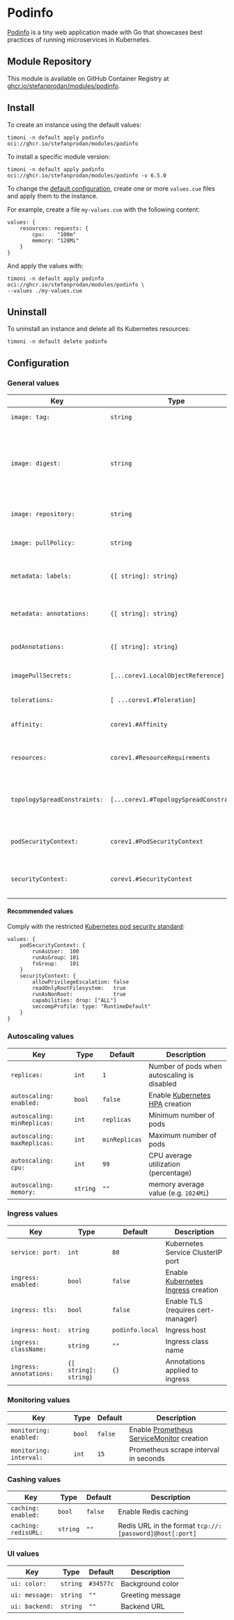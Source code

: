 # Podinfo

[Podinfo](https://github.com/stefanprodan/podinfo) is a tiny web application
made with Go that showcases best practices of running microservices in Kubernetes.

## Module Repository

This module is available on GitHub Container Registry at
[ghcr.io/stefanprodan/modules/podinfo](https://github.com/stefanprodan/podinfo/pkgs/container/modules%2Fpodinfo).

## Install

To create an instance using the default values:

```shell
timoni -n default apply podinfo oci://ghcr.io/stefanprodan/modules/podinfo
```

To install a specific module version:

```shell
timoni -n default apply podinfo oci://ghcr.io/stefanprodan/modules/podinfo -v 6.5.0
```

To change the [default configuration](#configuration),
create one or more `values.cue` files and apply them to the instance.

For example, create a file `my-values.cue` with the following content:

```cue
values: {
	resources: requests: {
		cpu:    "100m"
		memory: "128Mi"
	}
}
```

And apply the values with:

```shell
timoni -n default apply podinfo oci://ghcr.io/stefanprodan/modules/podinfo \
--values ./my-values.cue
```

## Uninstall

To uninstall an instance and delete all its Kubernetes resources:

```shell
timoni -n default delete podinfo
```

## Configuration

### General values

| Key                          | Type                                    | Default                        | Description                                                                                                                                  |
|------------------------------|-----------------------------------------|--------------------------------|----------------------------------------------------------------------------------------------------------------------------------------------|
| `image: tag:`                | `string`                                | `<latest version>`             | Container image tag                                                                                                                          |
| `image: digest:`             | `string`                                | `""`                           | Container image digest, takes precedence over `tag` when specified                                                                           |
| `image: repository:`         | `string`                                | `ghcr.io/stefanprodan/podinfo` | Container image repository                                                                                                                   |
| `image: pullPolicy:`         | `string`                                | `IfNotPresent`                 | [Kubernetes image pull policy](https://kubernetes.io/docs/concepts/containers/images/#image-pull-policy)                                     |
| `metadata: labels:`          | `{[ string]: string}`                   | `{}`                           | Common labels for all resources                                                                                                              |
| `metadata: annotations:`     | `{[ string]: string}`                   | `{}`                           | Common annotations for all resources                                                                                                         |
| `podAnnotations:`            | `{[ string]: string}`                   | `{}`                           | Annotations applied to pods                                                                                                                  |
| `imagePullSecrets:`          | `[...corev1.LocalObjectReference]`      | `[]`                           | [Kubernetes image pull secrets](https://kubernetes.io/docs/concepts/containers/images/#specifying-imagepullsecrets-on-a-pod)                 |
| `tolerations:`               | `[ ...corev1.#Toleration]`              | `[]`                           | [Kubernetes toleration](https://kubernetes.io/docs/concepts/scheduling-eviction/taint-and-toleration)                                        |
| `affinity:`                  | `corev1.#Affinity`                      | `{}`                           | [Kubernetes affinity and anti-affinity](https://kubernetes.io/docs/concepts/scheduling-eviction/assign-pod-node/#affinity-and-anti-affinity) |
| `resources:`                 | `corev1.#ResourceRequirements`          | `{}`                           | [Kubernetes resource requests and limits](https://kubernetes.io/docs/concepts/configuration/manage-resources-containers)                     |
| `topologySpreadConstraints:` | `[...corev1.#TopologySpreadConstraint]` | `[]`                           | [Kubernetes pod topology spread constraints](https://kubernetes.io/docs/concepts/scheduling-eviction/topology-spread-constraints)            |
| `podSecurityContext:`        | `corev1.#PodSecurityContext`            | `{}`                           | [Kubernetes pod security context](https://kubernetes.io/docs/tasks/configure-pod-container/security-context)                                 |
| `securityContext:`           | `corev1.#SecurityContext`               | `{}`                           | [Kubernetes container security context](https://kubernetes.io/docs/tasks/configure-pod-container/security-context)                           |

#### Recommended values

Comply with the
restricted [Kubernetes pod security standard](https://kubernetes.io/docs/concepts/security/pod-security-standards/):

```cue
values: {
	podSecurityContext: {
		runAsUser:  100
		runAsGroup: 101
		fsGroup:    101
	}
	securityContext: {
		allowPrivilegeEscalation: false
		readOnlyRootFilesystem:   true
		runAsNonRoot:             true
		capabilities: drop: ["ALL"]
		seccompProfile: type: "RuntimeDefault"
	}
}
```

### Autoscaling values

| Key                         | Type     | Default       | Description                                                                                                  |
|-----------------------------|----------|---------------|--------------------------------------------------------------------------------------------------------------|
| `replicas:`                 | `int`    | `1`           | Number of pods when autoscaling is disabled                                                                  |
| `autoscaling: enabled:`     | `bool`   | `false`       | Enable [Kubernetes HPA](https://kubernetes.io/docs/tasks/run-application/horizontal-pod-autoscale/) creation |
| `autoscaling: minReplicas:` | `int`    | `replicas`    | Minimum number of pods                                                                                       |
| `autoscaling: maxReplicas:` | `int`    | `minReplicas` | Maximum number of pods                                                                                       |
| `autoscaling: cpu:`         | `int`    | `99`          | CPU average utilization (percentage)                                                                         |
| `autoscaling: memory:`      | `string` | `""`          | memory average value (e.g. `1024Mi`)                                                                         |

### Ingress values

| Key                     | Type                  | Default         | Description                                                                                            |
|-------------------------|-----------------------|-----------------|--------------------------------------------------------------------------------------------------------|
| `service: port:`        | `int`                 | `80`            | Kubernetes Service ClusterIP port                                                                      |
| `ingress: enabled:`     | `bool`                | `false`         | Enable [Kubernetes Ingress](https://kubernetes.io/docs/concepts/services-networking/ingress/) creation |
| `ingress: tls:`         | `bool`                | `false`         | Enable TLS (requires cert-manager)                                                                     |
| `ingress: host:`        | `string`              | `podinfo.local` | Ingress host                                                                                           |
| `ingress: className:`   | `string`              | `""`            | Ingress class name                                                                                     |
| `ingress: annotations:` | `{[ string]: string}` | `{}`            | Annotations applied to ingress                                                                         |

### Monitoring values

| Key                     | Type   | Default | Description                                                                   |
|-------------------------|--------|---------|-------------------------------------------------------------------------------|
| `monitoring: enabled:`  | `bool` | `false` | Enable [Prometheus ServiceMonitor](https://prometheus-operator.dev/) creation |
| `monitoring: interval:` | `int`  | `15`    | Prometheus scrape interval in seconds                                         |

### Cashing values

| Key                  | Type     | Default | Description                                             |
|----------------------|----------|---------|---------------------------------------------------------|
| `caching: enabled:`  | `bool`   | `false` | Enable Redis caching                                    |
| `caching: redisURL:` | `string` | `""`    | Redis URL in the format `tcp://:[password]@host[:port]` |

### UI values

| Key            | Type     | Default   | Description      |
|----------------|----------|-----------|------------------|
| `ui: color:`   | `string` | `#34577c` | Background color |
| `ui: message:` | `string` | `""`      | Greeting message |
| `ui: backend:` | `string` | `""`      | Backend URL      |
